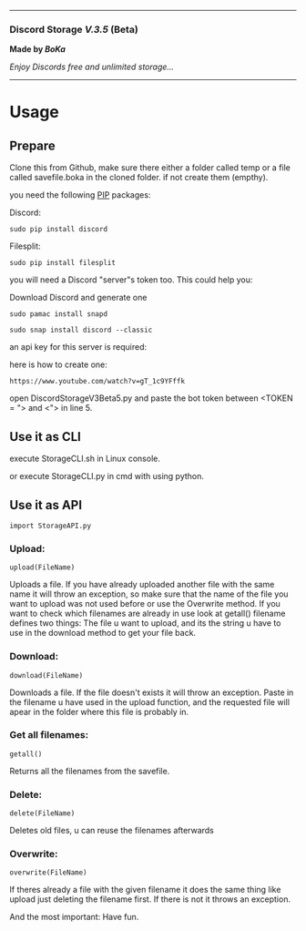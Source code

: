 _______________________________________________

### **Discord Storage** _V.3.5_ (Beta)

**Made by *BoKa***

*Enjoy Discords free and unlimited storage...*

_______________________________________________	


# Usage

## Prepare

Clone this from Github,
make sure there either a folder called temp or a file called savefile.boka in the cloned folder.
if not create them (empthy).

you need the following [PIP](https://pypi.org/project/pip/) packages:

Discord:

	sudo pip install discord

Filesplit:

	sudo pip install filesplit

you will need a Discord "server"s token too. This could help you:

Download Discord and generate one

	sudo pamac install snapd

	sudo snap install discord --classic

an api key for this server is required:

here is how to create one:

	https://www.youtube.com/watch?v=gT_1c9YFffk

open DiscordStorageV3Beta5.py and paste the bot token between <TOKEN = "> and <"> in line 5.



## Use it as CLI 

execute StorageCLI.sh in Linux console.

or execute StorageCLI.py in cmd with using python.



## Use it as API

	import StorageAPI.py

### Upload: 

	upload(FileName)

 Uploads a file. If you have already uploaded another file with the same name it will throw an exception,
 so make sure that the name of the file you want to upload was not used before or use the Overwrite method. 
 If you want to check which filenames are already in use look at getall() filename defines two things:
 The file u want to upload, and its the string u have to use in the download method to get your file back.

### Download:

	download(FileName)

 Downloads a file. If the file doesn't exists it will throw an exception. Paste in the filename u have used in the upload function,
 and the requested file will apear in the folder where this file is probably in.

### Get all filenames:

	getall()

 Returns all the filenames from the savefile. 

### Delete:

	delete(FileName)

 Deletes old files, u can reuse the filenames afterwards

### Overwrite:

	overwrite(FileName)

 If theres already a file with the given filename it does the same thing like upload just deleting the filename first.
 If there is not it throws an exception.


And the most important: Have fun.





